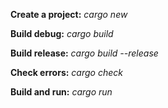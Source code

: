 <p><strong>Create a project:</strong> <em>cargo new</em></p>
<p><strong>Build debug:</strong> <em>cargo build</em></p>
<p><strong>Build release:</strong> <em>cargo build --release</em></p>
<p><strong>Check errors:</strong> <em>cargo check</em></p>
<p><strong>Build and run:</strong> <em>cargo run</em></p>
